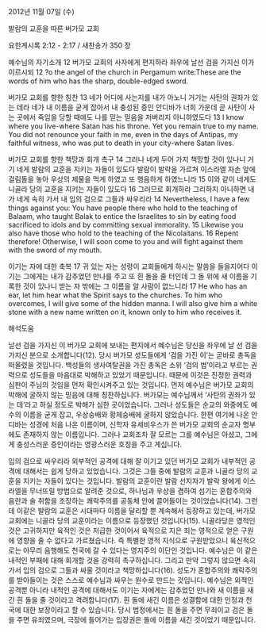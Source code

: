 2012년 11월 07일 (수)

발람의 교훈을 따른 버가모 교회



요한계시록 2:12 - 2:17 / 새찬송가 350 장


예수님의 자기소개 
12 버가모 교회의 사자에게 편지하라 좌우에 날선 검을 가지신 이가 이르시되
12 ?o the angel of the church in Pergamum write:These are the words of him who has the sharp, double-edged sword.

버가모 교회를 향한 칭찬 
13 네가 어디에 사는지를 내가 아노니 거기는 사탄의 권좌가 있는 데라 네가 내 이름을 굳게 잡아서 내 충성된 증인 안디바가 너희 가운데 곧 사탄이 사는 곳에서 죽임을 당할 때에도 나를 믿는 믿음을 저버리지 아니하였도다
13 I know where you live-where Satan has his throne. Yet you remain true to my name. You did not renounce your faith in me, even in the days of Antipas, my faithful witness, who was put to death in your city-where Satan lives.

버가모 교회를 향한 책망과 회개 촉구
14 그러나 네게 두어 가지 책망할 것이 있나니 거기 네게 발람의 교훈을 지키는 자들이 있도다 발람이 발락을 가르쳐 이스라엘 자손 앞에 걸림돌을 놓아 우상의 제물을 먹게 하였고 또 행음하게 하였느니라 15 이와 같이 네게도 니골라 당의 교훈을 지키는 자들이 있도다 16 그러므로 회개하라 그리하지 아니하면 내가 네게 속히 가서 내 입의 검으로 그들과 싸우리라
14 Nevertheless, I have a few things against you: You have people there who hold to the teaching of Balaam, who taught Balak to entice the Israelites to sin by eating food sacrificed to idols and by committing sexual immorality. 15 Likewise you also have those who hold to the teaching of the Nicolaitans. 16 Repent therefore! Otherwise, I will soon come to you and will fight against them with the sword of my mouth.

이기는 자에 대한 축복 
17 귀 있는 자는 성령이 교회들에게 하시는 말씀을 들을지어다 이기는 그에게는 내가 감추었던 만나를 주고 또 흰 돌을 줄 터인데 그 돌 위에 새 이름을 기록한 것이 있나니 받는 자 밖에는 그 이름을 알 사람이 없느니라
17 He who has an ear, let him hear what the Spirit says to the churches. To him who overcomes, I will give some of the hidden manna. I will also give him a white stone with a new name written on it, known only to him who receives it.

해석도움





날선 검을 가지신 이
버가모 교회에 보내는 편지에서 예수님은 당신을 좌우에 날 선 검을 가지신 분으로 소개합니다(12). 당시 버가모 성도들에게 ‘검을 가진 이’는 곧바로 총독을 떠올렸을 것입니다. 백성들의 생사여탈권을 가진 총독은 소위 ‘검의 법’이라고 부르는 권력으로 성도들을 마음대로 박해하고 있었기 때문입니다. 때문에 이것은 진정한 권력과 심판이 주님의 것임을 먼저 확인시켜주고 있는 것입니다. 먼저 예수님은 버가모 교회의 박해에 굴하지 않는 믿음에 대해 칭찬하십니다. 버가모는 예수님께서 ‘사탄의 권좌가 있는 데’라고 하실 정도로 박해가 심한 곳이었습니다. 그러나 성도들은 순교의 와중에도 예수의 이름을 굳게 잡고, 우상숭배와 황제숭배에 굴하지 않았습니다. 한편 여기에 나온 안디바는 성경에 처음 나온 이름이며, 신학자 유세비우스가 쓴 버가모 교회의 순교자 명부에도 존재하지 않는 이름입니다. 그러나 교회조차 잘 모르는 그를 예수님은 아셨고, 그에게 충성스러운 증인이라는 영광스러운 호칭을 주고 계십니다. 

입의 검으로 싸우리라
외부적인 공격에 대해 잘 이기고 있던 버가모 교회가 내부적인 공격에 대해서는 쉽게 당하고 있었습니다. 그것은 그들 중에 발람의 교훈과 니골라 당의 교훈을 지키는 자들이 있다는 것입니다. 발람의 교훈이란 발람 선지자가 발락 왕에게 이스라엘을 무너뜨릴 방법으로 알려준 것으로, 하나님과 우상을 겸하여 섬기는 혼합주의와 음란과 술 취함을 조장하는 쾌락주의를 공동체 안에 끌어들이는 것이었습니다(14). 그런데 이같은 발람의 교훈은 시대마다 이름을 달리할 뿐 계속해서 등장하고 있는데, 버가모 교회에는 니골라 당의 교훈이라는 이름으로 등장했던 것입니다(15). 니골라당은 영적인 것은 고귀하지만 육적인 것은 저급한 것이어서 육적으로 지은 죄는 영적으로 얻은 구원에 영향을 줄 수 없다고 가르쳤습니다. 즉 특별한 영적 지식으로 구원받았으니 육신적으로는 아무리 음행해도 천국에 갈 수 있다는 영지주의 이단인 것입니다. 예수님은 이 같은 내적인 부패에 대해 회개할 것을 강력히 촉구하십니다. 그리고 만약 그렇지 않으면 속히 가서 입의 검으로 그들과 싸울 것이라고 책망하십니다(16). 성도가 혼합주의와 쾌락주의를 받아들이는 것은 스스로 예수님과 싸우는 원수로 만드는 것입니다. 예수님은 외적인 공격뿐 아니라 내적인 공격에 대해서도 이기는 자에게는 감추었던 만나와 새 이름을 새긴 흰 돌을 줄 것이라고 격려합니다(17). 흰 돌에 새긴 이름은 성결함에 대한 인정과 천국에 대한 보장이라고 할 수 있습니다. 당시 법정에서는 흰 돌을 주면 무죄이고 검은 돌을 주면 유죄였으며, 극장에 들어가는 입장권은 돌에 이름을 새긴 것이었기 때문입니다.